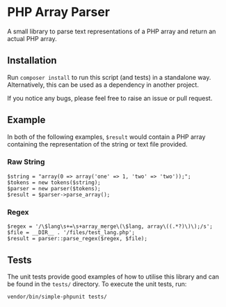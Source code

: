 # PHP Array Parser
A small library to parse text representations of a PHP array and return an actual PHP array.

## Installation

Run `composer install` to run this script (and tests) in a standalone way. Alternatively, this can be used as a dependency in another project.

If you notice any bugs, please feel free to raise an issue or pull request.

## Example

In both of the following examples, `$result` would contain a PHP array containing the representation of the string or text file provided.

### Raw String

    $string = "array(0 => array('one' => 1, 'two' => 'two'));";
    $tokens = new tokens($string);
    $parser = new parser($tokens);
    $result = $parser->parse_array();

### Regex

    $regex = '/\$lang\s+=\s+array_merge\(\$lang, array\((.*?)\)\);/s';
    $file = __DIR__ . '/files/test_lang.php';
    $result = parser::parse_regex($regex, $file);

## Tests

The unit tests provide good examples of how to utilise this library and can be found in the `tests/` directory. To execute the unit tests, run:

    vendor/bin/simple-phpunit tests/